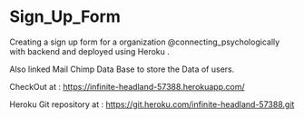 # Sign_Up_Form
Creating a sign up form for a organization @connecting_psychologically with backend and deployed using Heroku .  

Also linked Mail Chimp Data Base to store the Data of users.

CheckOut at : https://infinite-headland-57388.herokuapp.com/

Heroku Git repository at : https://git.heroku.com/infinite-headland-57388.git
